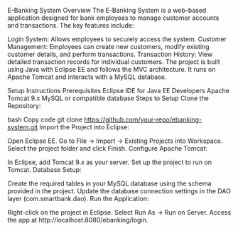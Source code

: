 E-Banking System
Overview
The E-Banking System is a web-based application designed for bank employees to manage customer accounts and transactions. The key features include:

Login System: Allows employees to securely access the system.
Customer Management: Employees can create new customers, modify existing customer details, and perform transactions.
Transaction History: View detailed transaction records for individual customers.
The project is built using Java with Eclipse EE and follows the MVC architecture. It runs on Apache Tomcat and interacts with a MySQL database.

Setup Instructions
Prerequisites
Eclipse IDE for Java EE Developers
Apache Tomcat 9.x
MySQL or compatible database
Steps to Setup
Clone the Repository:

bash
Copy code
git clone https://github.com/your-repo/ebanking-system.git
Import the Project into Eclipse:

Open Eclipse EE.
Go to File -> Import -> Existing Projects into Workspace.
Select the project folder and click Finish.
Configure Apache Tomcat:

In Eclipse, add Tomcat 9.x as your server.
Set up the project to run on Tomcat.
Database Setup:

Create the required tables in your MySQL database using the schema provided in the project.
Update the database connection settings in the DAO layer (com.smartbank.dao).
Run the Application:

Right-click on the project in Eclipse.
Select Run As -> Run on Server.
Access the app at http://localhost:8080/ebanking/login.
